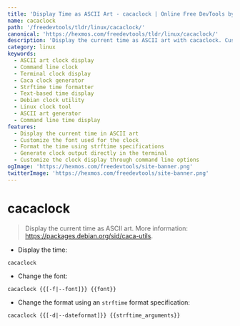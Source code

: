 ```yaml
---
title: 'Display Time as ASCII Art - cacaclock | Online Free DevTools by Hexmos'
name: cacaclock
path: '/freedevtools/tldr/linux/cacaclock/'
canonical: 'https://hexmos.com/freedevtools/tldr/linux/cacaclock/'
description: 'Display the current time as ASCII art with cacaclock. Customize font and format using strftime. Free online tool, no registration required.'
category: linux
keywords:
  - ASCII art clock display
  - Command line clock
  - Terminal clock display
  - Caca clock generator
  - Strftime time formatter
  - Text-based time display
  - Debian clock utility
  - Linux clock tool
  - ASCII art generator
  - Command line time display
features:
  - Display the current time in ASCII art
  - Customize the font used for the clock
  - Format the time using strftime specifications
  - Generate clock output directly in the terminal
  - Customize the clock display through command line options
ogImage: 'https://hexmos.com/freedevtools/site-banner.png'
twitterImage: 'https://hexmos.com/freedevtools/site-banner.png'
---
```


# cacaclock

> Display the current time as ASCII art.
> More information: <https://packages.debian.org/sid/caca-utils>.

- Display the time:

`cacaclock`

- Change the font:

`cacaclock {{[-f|--font]}} {{font}}`

- Change the format using an `strftime` format specification:

`cacaclock {{[-d|--dateformat]}} {{strftime_arguments}}`
